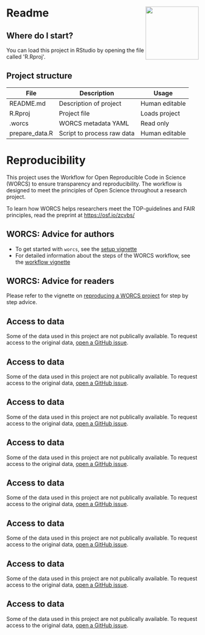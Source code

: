 # Readme <a href='https://osf.io/zcvbs/'><img src='worcs_icon.png' align="right" height="139" /></a>

<!-- Please add a brief introduction to explain what the project is about    -->

## Where do I start?

You can load this project in RStudio by opening the file called 'R.Rproj'.

## Project structure

<!--  You can add rows to this table, using "|" to separate columns.         -->
File           | Description                | Usage         
-------------- | -------------------------- | --------------
README.md      | Description of project     | Human editable
R.Rproj        | Project file               | Loads project 
.worcs         | WORCS metadata YAML        | Read only     
prepare_data.R | Script to process raw data | Human editable

<!--  You can consider adding the following to this file:                    -->
<!--  * A citation reference for your project                                -->
<!--  * Contact information for questions/comments                           -->
<!--  * How people can offer to contribute to the project                    -->
<!--  * A contributor code of conduct, https://www.contributor-covenant.org/ -->

# Reproducibility

This project uses the Workflow for Open Reproducible Code in Science (WORCS) to
ensure transparency and reproducibility. The workflow is designed to meet the
principles of Open Science throughout a research project. 

To learn how WORCS helps researchers meet the TOP-guidelines and FAIR principles,
read the preprint at https://osf.io/zcvbs/

## WORCS: Advice for authors

* To get started with `worcs`, see the [setup vignette](https://cjvanlissa.github.io/worcs/articles/setup.html)
* For detailed information about the steps of the WORCS workflow, see the [workflow vignette](https://cjvanlissa.github.io/worcs/articles/workflow.html)

## WORCS: Advice for readers

Please refer to the vignette on [reproducing a WORCS project]() for step by step advice.
<!-- If your project deviates from the steps outlined in the vignette on     -->
<!-- reproducing a WORCS project, please provide your own advice for         -->
<!-- readers here.                                                           -->


## Access to data

Some of the data used in this project are not publically available.
To request access to the original data, [open a GitHub issue](https://docs.github.com/en/free-pro-team@latest/github/managing-your-work-on-github/creating-an-issue).

<!--Clarify here how users should contact you to gain access to the data, or to submit syntax for evaluation on the original data.-->


## Access to data

Some of the data used in this project are not publically available.
To request access to the original data, [open a GitHub issue](https://docs.github.com/en/free-pro-team@latest/github/managing-your-work-on-github/creating-an-issue).

<!--Clarify here how users should contact you to gain access to the data, or to submit syntax for evaluation on the original data.-->


## Access to data

Some of the data used in this project are not publically available.
To request access to the original data, [open a GitHub issue](https://docs.github.com/en/free-pro-team@latest/github/managing-your-work-on-github/creating-an-issue).

<!--Clarify here how users should contact you to gain access to the data, or to submit syntax for evaluation on the original data.-->


## Access to data

Some of the data used in this project are not publically available.
To request access to the original data, [open a GitHub issue](https://docs.github.com/en/free-pro-team@latest/github/managing-your-work-on-github/creating-an-issue).

<!--Clarify here how users should contact you to gain access to the data, or to submit syntax for evaluation on the original data.-->


## Access to data

Some of the data used in this project are not publically available.
To request access to the original data, [open a GitHub issue](https://docs.github.com/en/free-pro-team@latest/github/managing-your-work-on-github/creating-an-issue).

<!--Clarify here how users should contact you to gain access to the data, or to submit syntax for evaluation on the original data.-->


## Access to data

Some of the data used in this project are not publically available.
To request access to the original data, [open a GitHub issue](https://docs.github.com/en/free-pro-team@latest/github/managing-your-work-on-github/creating-an-issue).

<!--Clarify here how users should contact you to gain access to the data, or to submit syntax for evaluation on the original data.-->


## Access to data

Some of the data used in this project are not publically available.
To request access to the original data, [open a GitHub issue](https://docs.github.com/en/free-pro-team@latest/github/managing-your-work-on-github/creating-an-issue).

<!--Clarify here how users should contact you to gain access to the data, or to submit syntax for evaluation on the original data.-->


## Access to data

Some of the data used in this project are not publically available.
To request access to the original data, [open a GitHub issue](https://docs.github.com/en/free-pro-team@latest/github/managing-your-work-on-github/creating-an-issue).

<!--Clarify here how users should contact you to gain access to the data, or to submit syntax for evaluation on the original data.-->
